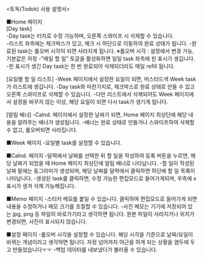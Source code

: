 <토독(Todok) 사용 설명서>

■Home 페이지  
[Day task]  
-Day task는 터치로 수정 가능하며, 오른쪽 스와이프 시 삭제할 수 있습니다.  
-리스트 좌측에는 체크박스가 있고, 체크 시 하단으로 이동하여 완료 상태가 됩니다.
-완료된 task는 롤오버 시각이 되면 사라지게 됩니다.    ※롤오버 시각 : 설정에서 변경 가능, 기본값은 자정
-"매일 할 일" 토글을 활성화하면 일일 task 좌측에 핀 표시가 생깁니다.
-핀 표시가 생긴 Day task는 한 번 완료되어 삭제되더라도 매일 refill 됩니다.

[요일별 할 일 리스트]
-Week 페이지에서 설정한 요일이 되면, 머스타드색 Week task가 리스트에 생깁니다.
-Day task와 마찬가지로, 체크박스로 완료 상태로 만들 수 있고 오른쪽 스와이프로 삭제할 수 있습니다. 
-다만 리스트에서 삭제되어도 Week 페이지에서 설정을 바꾸지 않는 이상, 해당 요일이 되면 다시 task가 생기게 됩니다.

[알림 배너]
-Calnd. 페이지에서 설정한 날짜가 되면, Home 페이지 최상단에 해당 내용을 알려주는 배너가 생성됩니다.
-배너는 완료 상태로 만들거나 스와이프하여 삭제할 수 없고, 롤오버되면 사라집니다.

■Week 페이지
-요일별 task를 설정할 수 있습니다.

■Calnd. 페이지
-달력에서 날짜를 선택한 뒤 할 일을 작성하여 등록 버튼을 누르면, 해당 날짜가 되었을 때 Home 페이지 최상단에 알림 배너로 나타납니다.
-할 일이 작성된 날짜 밑에는 동그라미가 생성되며, 해당 날짜를 달력에서 클릭하면 하단에 할 일 목록이 나타납니다.
-생성된 task를 클릭하면, 수정 가능한 편집모드로 들어가게되며, 우측에 x표시가 생겨 삭제 가능해집니다.

■Memo 페이지
-스티커 메모를 붙일 수 있습니다. 클릭하여 편집모드로 들어가게 되면 내용을 수정하거나 메모 크기를 조절할 수 있습니다.
-사진 메모는 기기에 저장되어 있는 jpg, png 등 파일의 바로가기라고 생각하면 됩니다. 원본 파일이 사라지거나 위치가 변경되면, 사진이 표시되지 않습니다.

■설정 페이지
-롤오버 시각을 설정할 수 있습니다. 해당 시각을 기준으로 날짜/요일이 바뀌는 개념이라고 생각하면 됩니다. 자정 넘어까지 야근을 하게 되는 상황을 염두에 두고 만들었습니다ㅜㅜ
-백업 데이터를 내보냈다가 불러올 수 있습니다.
